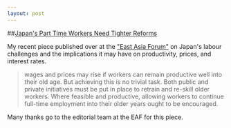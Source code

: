 ```yaml
---
layout: post
---
```


##[Japan's Part Time Workers Need Tighter Reforms](https://www.eastasiaforum.org/2019/11/02/japans-part-time-workers-need-tighter-reforms/)

My recent piece published over at the ["East Asia Forum"](https://www.eastasiaforum.org) on Japan's labour challenges and the implications it may have on productivity, prices, and interest rates.

> wages and prices may rise if workers can remain productive well into their old age. But achieving this is no trivial task. Both public and private initiatives must be put in place to retrain and re-skill older workers. Where feasible and productive, allowing workers to continue full-time employment into their older years ought to be encouraged.

Many thanks go to the editorial team at the EAF for this piece.
